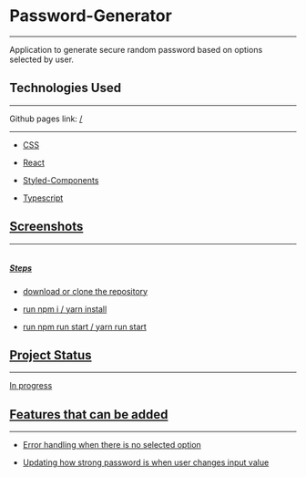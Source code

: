 <h1>Password-Generator</h1>
<hr><p>Application to generate secure random password based on options selected by user.</p><h2>Technologies Used</h2>
<hr><p>Github pages link: <a href="https://szymonwitek.github.io/Password-Generator"/>/</p>
<hr><ul>
<li>CSS</li>
</ul><ul>
<li>React</li>
</ul><ul>
<li>Styled-Components</li>
</ul><ul>
<li>Typescript</li>
</ul><h2>Screenshots</h2>
<hr><p><img src="https://i.postimg.cc/J0T4cM5t/img.png" alt=""></p><h5>Steps</h5><ul>
<li>download or clone the repository</li>
</ul><ul>
<li>run npm i / yarn install</li>
</ul><ul>
<li>run npm run start / yarn run start</li>
</ul><h2>Project Status</h2>
<hr><p>In progress</p><h2>Features that can be added</h2>
<hr><ul>
<li>Error handling when there is no selected option</li>
</ul><ul>
<li>Updating how strong password is when user changes input value</li>
</ul>
